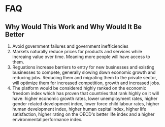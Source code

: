 # FAQ

## Why Would This Work and Why Would It Be Better

1) Avoid government failures and government inefficiencies
2) Markets naturally reduce prices for products and services while increaing value over time. Meaning more people will have access to them.
3) Reguations increase barriers to entry for new businesses and existing businesses to compete, generally slowing down economic growth and reducing jobs. Reducing them and migrating them to the private sector, will optimize them for increased competition, growth and increased jobs. 
4) The platform would be considered highly ranked on the economic freedom index which has proven that countries that rank highly on it will have: higher economic growth rates, lower unemployment rates, higher gender related development index, lower force child labour rates, higher human development index, higher human capital index, higher life satisfaction, higher rating on the OECD's better life index and a higher environmental performance index.
